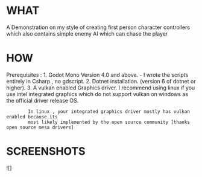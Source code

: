 # WHAT

A Demonstration on my style of creating first person character controllers which also contains
simple enemy AI which can chase the player 



# HOW

Prerequisites : 
		1. Godot Mono Version 4.0 and above. - I wrote the scripts entirely in Csharp , no gdscript.
		2. Dotnet installation. (version 6 of dotnet or higher).
		3. A vulkan enabled Graphics driver. I recommend using linux if you use intel integrated
			graphics which do not support vulkan on windows as the official driver release OS.

			In linux , your integrated graphics driver mostly has vulkan enabled because its 
			most likely implemented by the open source community [thanks open source mesa drivers]

# SCREENSHOTS

![]
